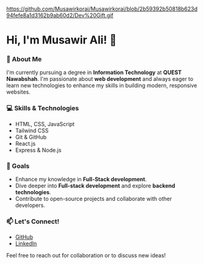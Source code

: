 https://github.com/Musawirkorai/Musawirkorai/blob/2b59392b50818b623d94fefe8a1d3162b9ab60d2/Dev%20Gift.gif

# Hi, I'm Musawir Ali! 👋

### 🚀 About Me
I'm currently pursuing a degree in **Information Technology** at **QUEST Nawabshah**. I'm passionate about **web development** and always eager to learn new technologies to enhance my skills in building modern, responsive websites.

### 💻 Skills & Technologies
- HTML, CSS, JavaScript  
- Tailwind CSS
- Git & GitHub
- React.js
- Express & Node.js


### 🎯 Goals
- Enhance my knowledge in **Full-Stack development**.
- Dive deeper into **Full-stack development** and explore **backend technologies**.
- Contribute to open-source projects and collaborate with other developers.

### 📫 Let's Connect!
- [GitHub](https://github.com/Musawirkorai)
- [LinkedIn](https://linkedin.com/in/MusawirKorai)

Feel free to reach out for collaboration or to discuss new ideas!
